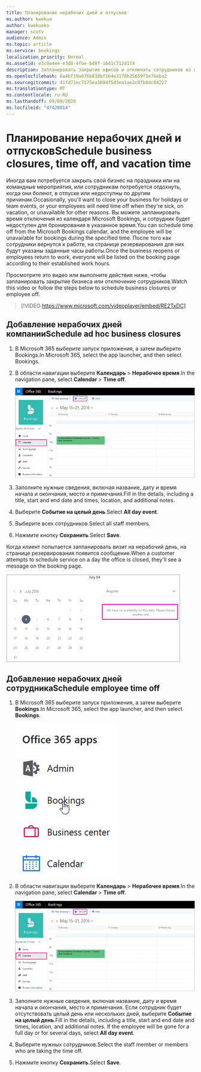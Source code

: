 ```yaml
---
title: Планирование нерабочих дней и отпусков
ms.author: kwekua
author: kwekuako
manager: scotv
audience: Admin
ms.topic: article
ms.service: bookings
localization_priority: Normal
ms.assetid: e3c0a4ee-e3d8-4fbe-bd8f-16d1c712d1f4
description: Запланировать закрытие офисов и отключать сотрудников из календаря Bookings, чтобы сотрудники были отмечены как недоступные для бронирования в указанное время.
ms.openlocfilehash: 6a4bf19a676b838bf164e3170b25659f5e76eba2
ms.sourcegitcommit: 41fd71ec7175ea3b94f5d3ea1ae2c8fb8dc84227
ms.translationtype: MT
ms.contentlocale: ru-RU
ms.lasthandoff: 09/09/2020
ms.locfileid: "47420014"
---
```

# <a name="schedule-business-closures-time-off-and-vacation-time"></a><span data-ttu-id="f01cd-103">Планирование нерабочих дней и отпусков</span><span class="sxs-lookup"><span data-stu-id="f01cd-103">Schedule business closures, time off, and vacation time</span></span>

<span data-ttu-id="f01cd-104">Иногда вам потребуется закрыть свой бизнес на праздники или на командные мероприятия, или сотрудникам потребуется отдохнуть, когда они болеют, в отпуске или недоступны по другим причинам.</span><span class="sxs-lookup"><span data-stu-id="f01cd-104">Occasionally, you'll want to close your business for holidays or team events, or your employees will need time off when they're sick, on vacation, or unavailable for other reasons.</span></span> <span data-ttu-id="f01cd-105">Вы можете запланировать время отключения из календаря Microsoft Bookings, и сотрудник будет недоступен для бронирования в указанное время.</span><span class="sxs-lookup"><span data-stu-id="f01cd-105">You can schedule time off from the Microsoft Bookings calendar, and the employee will be unavailable for bookings during the specified time.</span></span> <span data-ttu-id="f01cd-106">После того как сотрудники вернутся к работе, на странице резервирования для них будут указаны заданные часы работы.</span><span class="sxs-lookup"><span data-stu-id="f01cd-106">Once the business reopens or employees return to work, everyone will be listed on the booking page according to their established work hours.</span></span>

<span data-ttu-id="f01cd-107">Просмотрите это видео или выполните действия ниже, чтобы запланировать закрытие бизнеса или отключение сотрудников.</span><span class="sxs-lookup"><span data-stu-id="f01cd-107">Watch this video or follow the steps below to schedule business closures or employee off.</span></span>

> [!VIDEO https://www.microsoft.com/videoplayer/embed/RE2TxDC]

## <a name="schedule-ad-hoc-business-closures"></a><span data-ttu-id="f01cd-108">Добавление нерабочих дней компании</span><span class="sxs-lookup"><span data-stu-id="f01cd-108">Schedule ad hoc business closures</span></span>

1. <span data-ttu-id="f01cd-109">В Microsoft 365 выберите запуск приложения, а затем выберите Bookings.</span><span class="sxs-lookup"><span data-stu-id="f01cd-109">In Microsoft 365, select the app launcher, and then select Bookings.</span></span>

1. <span data-ttu-id="f01cd-110">В области навигации выберите **Календарь** \> **Нерабочее время**.</span><span class="sxs-lookup"><span data-stu-id="f01cd-110">In the navigation pane, select **Calendar** \> **Time off**.</span></span>

   ![Изображение представления календаря Bookings и кнопки "Время отключения"](../media/bookings-calendar-timeoff.png)

1. <span data-ttu-id="f01cd-112">Заполните нужные сведения, включая название, дату и время начала и окончания, место и примечания.</span><span class="sxs-lookup"><span data-stu-id="f01cd-112">Fill in the details, including a title, start and end date and times, location, and additional notes.</span></span>

1. <span data-ttu-id="f01cd-113">Выберите **Событие на целый день**.</span><span class="sxs-lookup"><span data-stu-id="f01cd-113">Select **All day event**.</span></span>

1. <span data-ttu-id="f01cd-114">Выберите всех сотрудников.</span><span class="sxs-lookup"><span data-stu-id="f01cd-114">Select all staff members.</span></span>

1. <span data-ttu-id="f01cd-115">Нажмите кнопку **Сохранить**.</span><span class="sxs-lookup"><span data-stu-id="f01cd-115">Select **Save**.</span></span>

<span data-ttu-id="f01cd-116">Когда клиент попытается запланировать визит на нерабочий день, на странице резервирования появится сообщение.</span><span class="sxs-lookup"><span data-stu-id="f01cd-116">When a customer attempts to schedule service on a day the office is closed, they'll see a message on the booking page.</span></span>

   ![Изображение примера сообщения, которое клиент видит при попытке забронировать во время простоя](../media/bookings-timeoff-message.png)

## <a name="schedule-employee-time-off"></a><span data-ttu-id="f01cd-118">Добавление нерабочих дней сотрудника</span><span class="sxs-lookup"><span data-stu-id="f01cd-118">Schedule employee time off</span></span>

1. <span data-ttu-id="f01cd-119">В Microsoft 365 выберите запуск приложения, а затем выберите **Bookings**.</span><span class="sxs-lookup"><span data-stu-id="f01cd-119">In Microsoft 365, select the app launcher, and then select **Bookings**.</span></span>

   ![Изображение запуска приложения](../media/bookings-applauncher.png)

1. <span data-ttu-id="f01cd-121">В области навигации выберите **Календарь** \> **Нерабочее время**.</span><span class="sxs-lookup"><span data-stu-id="f01cd-121">In the navigation pane, select **Calendar** \> **Time off**.</span></span>

   ![Изображение представления календаря Bookings и кнопки "Время отключения"](../media/bookings-calendar-timeoff.png)

1. <span data-ttu-id="f01cd-p102">Заполните нужные сведения, включая название, дату и время начала и окончания, место и примечания. Если сотрудник будет отсутствовать целый день или нескольких дней, выберите **Событие на целый день**.</span><span class="sxs-lookup"><span data-stu-id="f01cd-p102">Fill in the details, including a title, start and end date and times, location, and additional notes. If the employee will be gone for a full day or for several days, select **All day event**.</span></span>

1. <span data-ttu-id="f01cd-125">Выберите нужных сотрудников.</span><span class="sxs-lookup"><span data-stu-id="f01cd-125">Select the staff member or members who are taking the time off.</span></span>

1. <span data-ttu-id="f01cd-126">Нажмите кнопку **Сохранить**.</span><span class="sxs-lookup"><span data-stu-id="f01cd-126">Select **Save**.</span></span>
